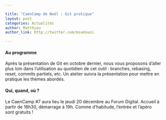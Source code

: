 ```yaml
---

title: "CaenCamp de Noël : Git pratique"
layout: post
categories: Actualités
author: Matthieu
author_link: http://twitter.com/msadouni

---
```


#### Au programme

Après la présentation de Git en octobre dernier, nous vous proposons d’aller plus loin dans l’utilisation au quotidien de cet outil : branches, rebasing, reset, commits partiels, etc. Un atelier suivra la présentation pour mettre en pratique les thèmes abordés.

#### Qui, quand, où ?

Le CaenCamp #7 aura lieu le jeudi 20 décembre au Forum Digital. Accueil à partir de 18h30, démarrage à 19h. Comme d’habitude, l’entrée et l’apéro sont gratuits !
